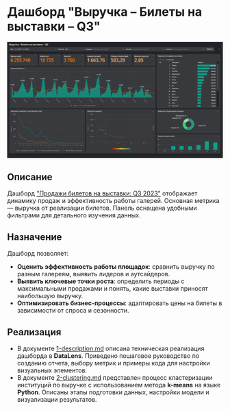 # Дашборд "Выручка – Билеты на выставки – Q3"
![Дашборд](images/dash.png)

## Описание
Дашборд ["Продажи билетов на выставки: Q3 2023"](https://datalens.yandex/g9h5s1o94olc2) отображает динамику продаж и эффективность работы галерей. Основная метрика — выручка от реализации билетов. Панель оснащена удобными фильтрами для детального изучения данных.

## Назначение
Дашборд позволяет:
- **Оценить эффективность работы площадок**: сравнить выручку по разным галереям, выявить лидеров и аутсайдеров.
- **Выявить ключевые точки роста**: определить периоды с максимальными продажами и понять, какие выставки приносят наибольшую выручку.
- **Оптимизировать бизнес-процессы**: адаптировать цены на билеты в зависимости от спроса и сезонности.

## Реализация
- В документе [1-description.md](1-description.md) описана техническая реализация дашборда в **DataLens**. Приведено пошаговое руководство по созданию отчета, выбору метрик и примеры кода для настройки визуальных элементов.
- В документе [2-clustering.md](2-clustering.md) представлен процесс кластеризации институций по выручке с использованием метода **k-means** на языке **Python**. Описаны этапы подготовки данных, настройки модели и визуализации результатов.